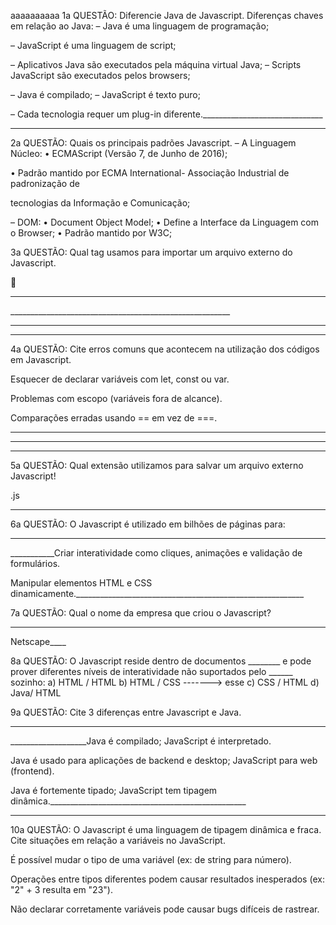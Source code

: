 aaaaaaaaaa
1a QUESTÃO: Diferencie Java de Javascript.
Diferenças chaves em relação ao Java:
– Java é uma linguagem de programação;

– JavaScript é uma linguagem de script;

– Aplicativos Java são executados pela máquina virtual
Java;
– Scripts JavaScript são executados pelos browsers;

– Java é compilado;
– JavaScript é texto puro;

– Cada tecnologia requer um plug-in diferente.______________________________
____________________________________________________________________

2a QUESTÃO: Quais os principais padrões Javascript.
– A Linguagem Núcleo:
• ECMAScript (Versão 7, de Junho de 2016);

• Padrão mantido por ECMA International-
Associação Industrial de padronização de

tecnologias da Informação e Comunicação;

– DOM:
• Document Object Model;
• Define a Interface da Linguagem com o Browser;
• Padrão mantido por W3C;

3a QUESTÃO: Qual tag usamos para importar um arquivo externo do
Javascript.

 <script>
 </script>
_____________

<script src="meuScript.js"></script>_______________________________________________________
____________________________________________________________________
____________________________________________________________________

4a QUESTÃO: Cite erros comuns que acontecem na utilização dos códigos em
Javascript.


Esquecer de declarar variáveis com let, const ou var.

Problemas com escopo (variáveis fora de alcance).

Comparações erradas usando == em vez de ===.
____________________________________________________________________
____________________________________________________________________
____________________________________________________________________

5a QUESTÃO: Qual extensão utilizamos para salvar um arquivo externo
Javascript!


.js
____________________________________________________________________

6a QUESTÃO: O Javascript é utilizado em bilhões de páginas para:
____________________________________________________________________
___________Criar interatividade como cliques, animações e validação de formulários.

Manipular elementos HTML e CSS dinamicamente._________________________________________________________

7a QUESTÃO: Qual o nome da empresa que criou o Javascript?
________________________________________________________________
Netscape____

8a QUESTÃO: O Javascript reside dentro de documentos ________ e pode
prover diferentes níveis de interatividade não suportados pelo ______ sozinho:
a) HTML / HTML
b) HTML / CSS -------> esse
c) CSS / HTML
d) Java/ HTML

9a QUESTÃO: Cite 3 diferenças entre Javascript e Java.
____________________________________________________________________
___________________Java é compilado; JavaScript é interpretado.

Java é usado para aplicações de backend e desktop; JavaScript para web (frontend).

Java é fortemente tipado; JavaScript tem tipagem dinâmica._________________________________________________
____________________________________________________________________

10a QUESTÃO: O Javascript é uma linguagem de tipagem dinâmica e fraca.
Cite situações em relação a variáveis no JavaScript.

É possível mudar o tipo de uma variável (ex: de string para número).

Operações entre tipos diferentes podem causar resultados inesperados (ex: "2" + 3 resulta em "23").

Não declarar corretamente variáveis pode causar bugs difíceis de rastrear.
